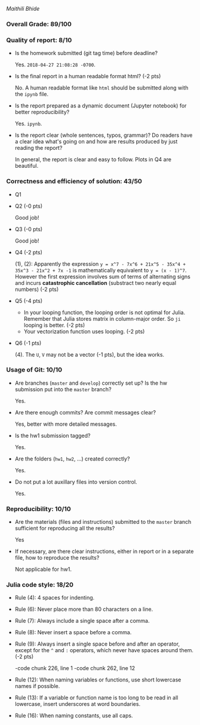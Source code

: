 *Maithili Bhide*

### Overall Grade: 89/100

### Quality of report: 8/10

* Is the homework submitted (git tag time) before deadline?

	Yes. `2018-04-27 21:08:28 -0700`.

* Is the final report in a human readable format html? (-2 pts)

	No.  A human readable format like `html` should be submitted along with the `ipynb` file.

* Is the report prepared as a dynamic document (Jupyter notebook) for better reproducibility?

	Yes. `ipynb`.

* Is the report clear (whole sentences, typos, grammar)? Do readers have a clear idea what's going on and how are results produced by just reading the report?

	In general, the report is  clear and easy to follow. Plots in Q4 are beautiful.
 
### Correctness and efficiency of solution: 43/50 

* Q1

* Q2 (-0 pts) 

    Good job!
	
* Q3 (-0 pts)
 
    Good job!

* Q4 (-2 pts) 

    (1), (2): Apparently the expression `y = x^7 - 7x^6 + 21x^5 - 35x^4 + 35x^3 - 21x^2 + 7x -1` is mathematically equivalent to `y = (x - 1)^7`. However the first expression involves sum of terms of alternating signs and incurs **catastrophic cancellation** (substract two nearly equal numbers) (-2 pts)

* Q5 (-4 pts)
	 
     - In your looping function, the looping order is not optimal for Julia. Remember that Julia stores matrix in column-major order. So `ji` looping is better. (-2 pts) 
     - Your vectorization function uses looping. (-2 pts)
     
* Q6 (-1 pts) 

    (4). The `U`, `V` may not be a vector (-1 pts), but the idea works. 



### Usage of Git: 10/10

* Are branches (`master` and `develop`) correctly set up? Is the hw submission put into the `master` branch?

    Yes.

* Are there enough commits? Are commit messages clear? 

    Yes, better with more detailed messages.

* Is the hw1 submission tagged?

	Yes.

* Are the folders (`hw1`, `hw2`, ...) created correctly?

	Yes.	

* Do not put a lot auxillary files into version control.  

	Yes.
		

### Reproducibility: 10/10

* Are the materials (files and instructions) submitted to the `master` branch sufficient for reproducing all the results? 

    Yes

* If necessary, are there clear instructions, either in report or in a separate file, how to reproduce the results?  

    Not applicable for hw1.
    

### Julia code style: 18/20

* Rule (4): 4 spaces for indenting.

* Rule (6): Never place more than 80 characters on a line.

* Rule (7): Always include a single space after a comma. 

* Rule (8):  Never insert a space before a comma.

* Rule (9): Always insert a single space before and after an operator, except for the `^` and `:` operators, which never have spaces around them. (-2 pts)

    -code chunk 226, line 1
    -code chunk 262, line 12

* Rule (12): When naming variables or functions, use short lowercase names if possible.

* Rule (13): If a variable or function name is too long to be read in all lowercase, insert underscores at word boundaries.

* Rule (16): When naming constants, use all caps.
